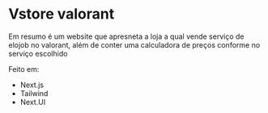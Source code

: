 # Vstore valorant 

Em resumo é um website que apresneta a loja a qual vende serviço de elojob no valorant, além de conter uma calculadora de preços conforme no serviço escolhido

Feito em:

- Next.js
- Tailwind
- Next.UI
